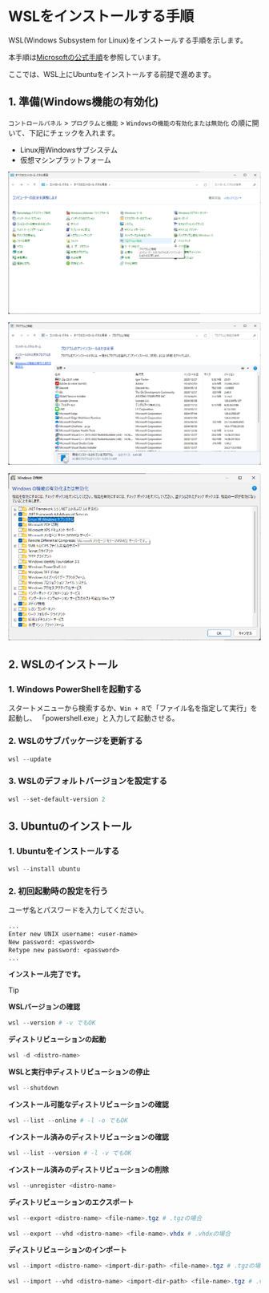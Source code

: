 <!--
    WSLをインストールする手順を示す。
 -->

# WSLをインストールする手順

WSL(Windows Subsystem for Linux)をインストールする手順を示します。

本手順は[Microsoftの公式手順][wsl]を参照しています。

[wsl]: https://learn.microsoft.com/ja-jp/windows/wsl/install

ここでは、WSL上にUbuntuをインストールする前提で進めます。

## 1. 準備(Windows機能の有効化)

`コントロールパネル` > `プログラムと機能` > `Windowsの機能の有効化または無効化`
の順に開いて、下記にチェックを入れます。

* Linux用Windowsサブシステム
* 仮想マシンプラットフォーム

![コントロールパネル](image/cnt-001.png)

![プログラムと機能](image/cnt-002.png)

![Windowsの機能](image/cnt-003.png)

## 2. WSLのインストール

### 1. Windows PowerShellを起動する

スタートメニューから検索するか、`Win + R`で「ファイル名を指定して実行」を起動し、
「powershell.exe」と入力して起動させる。

### 2. WSLのサブパッケージを更新する

``` powershell
wsl --update
```

### 3. WSLのデフォルトバージョンを設定する

``` powershell
wsl --set-default-version 2
```

## 3. Ubuntuのインストール

### 1. Ubuntuをインストールする

``` powershell
wsl --install ubuntu
```

### 2. 初回起動時の設定を行う

ユーザ名とパスワードを入力してください。

``` none
...
Enter new UNIX username: <user-name>
New password: <password>
Retype new password: <password>
...
```

**インストール完了です。**

> [!TIP]
>
> **WSLバージョンの確認**
>
> ``` powershell
> wsl --version # -v でもOK
> ```
>
> **ディストリビューションの起動**
>
> ``` powershell
> wsl -d <distro-name>
> ```
>
> **WSLと実行中ディストリビューションの停止**
>
> ``` powershell
> wsl --shutdown
> ```
>
> **インストール可能なディストリビューションの確認**
>
> ``` powershell
> wsl --list --online # -l -o でもOK
> ```
>
> **インストール済みのディストリビューションの確認**
>
> ``` powershell
> wsl --list --version # -l -v でもOK
> ```
>
> **インストール済みのディストリビューションの削除**
>
> ``` powershell
> wsl --unregister <distro-name>
> ```
>
> **ディストリビューションのエクスポート**
>
> ``` powershell
> wsl --export <distro-name> <file-name>.tgz # .tgzの場合
> ```
>
> ``` powershell
> wsl --export --vhd <distro-name> <file-name>.vhdx # .vhdxの場合
> ```
>
> **ディストリビューションのインポート**
>
> ``` powershell
> wsl --import <distro-name> <import-dir-path> <file-name>.tgz # .tgzの場合
> ```
>
> ``` powershell
> wsl --import --vhd <distro-name> <import-dir-path> <file-name>.tgz # .vhdxの場合
> ```
